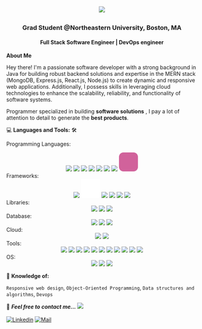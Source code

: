 <h1 align="center">
    <img src="https://readme-typing-svg.herokuapp.com/?lines=Hello,+There!+👋;This+is+Adwait+Changan...;Nice+to+meet+you!&center=true&size=25">
</h1>
<h3 align='center'> Grad Student @Northeastern University, Boston, MA </h3>
<h4 align='center'> Full Stack Software Engineer | DevOps engineer </h4>

**About Me**
<p align='left'>Hey there! I'm a passionate software developer with a strong background in Java for building robust backend solutions and expertise in the MERN stack (MongoDB, Express.js, React.js, Node.js) to create dynamic and responsive web applications. Additionally, I possess skills in leveraging cloud technologies to enhance the scalability, reliability, and functionality of software systems.</p>
Programmer specialized in building <strong>software solutions</strong> , I pay a lot of attention to detail to generate the <strong>best products</strong>. 
<p></p>

💻 **Languages and Tools:** 🛠️<br>

Programming Languages: <br>
<div align="center">
  <a href="#"><img src="https://github.com/onemarc/tech-icons/blob/main/icons/java-dark.svg" width="50"></a>
  <a href="#"><img src="https://github.com/onemarc/tech-icons/blob/main/icons/python-dark.svg" width="50"></a>
  <a href="#"><img src="https://github.com/onemarc/tech-icons/blob/main/icons/c-dark.svg" width="50"></a>
    <a href="#"><img src="https://github.com/onemarc/tech-icons/blob/main/icons/javascript.svg" width="50"></a>
    <a href="#"><img src="https://github.com/onemarc/tech-icons/blob/main/icons/typescript.svg" width="50"></a>
    <a href="#"><img src="https://github.com/onemarc/tech-icons/blob/main/icons/html.svg" width="50"></a>
    <a href="#"><img src="https://github.com/onemarc/tech-icons/blob/main/icons/css.svg" width="50"></a>
    <a href="#"><img src="https://github.com/onemarc/tech-icons/blob/main/icons/scss.svg" width="50"></a>
</div>
Frameworks: 
<div align="center">
  <a href="#"><img src="https://github.com/onemarc/tech-icons/blob/main/icons/nodejs-dark.svg" width="50"></a>
  <a href="#"><img src="https://github.com/onemarc/tech-icons/blob/main/icons/expressjs-dark.svg" width="50"></a>
  <a href="#"><img src="https://github.com/onemarc/tech-icons/blob/main/icons/spring-dark.svg" width="50"></a>
    <a href="#"><img src="https://github.com/onemarc/tech-icons/blob/main/icons/tailwindcss-dark.svg" width="50"></a>
    <a href="#"><img src="https://github.com/onemarc/tech-icons/blob/main/icons/bootstrap-dark.svg" width="50"></a>
    <a href="#"><img src="https://github.com/onemarc/tech-icons/blob/main/icons/selenium.svg" width="50"></a>
</div>
Libraries: 
 <div align="center">
  <a href="#"><img src="https://github.com/onemarc/tech-icons/blob/main/icons/react-dark.svg" width="50"></a>
  <a href="#"><img src="https://github.com/onemarc/tech-icons/blob/main/icons/redux-dark.svg" width="50"></a>
  <a href="#"><img src="https://github.com/onemarc/tech-icons/blob/main/icons/materialui-dark.svg" width="50"></a>
</div>
Database: 
<div align="center">
  <a href="#"><img src="https://github.com/onemarc/tech-icons/blob/main/icons/mysql-dark.svg" width="50"></a>
  <a href="#"><img src="https://github.com/onemarc/tech-icons/blob/main/icons/mongodb-dark.svg" width="50"></a>
  <a href="#"><img src="https://github.com/onemarc/tech-icons/blob/main/icons/postgressql-dark.svg" width="50"></a>
</div>
Cloud: 
<div align="center">
  <a href="#"><img src="https://github.com/onemarc/tech-icons/blob/main/icons/aws-dark.svg" width="50"></a>
  <a href="#"><img src="https://github.com/onemarc/tech-icons/blob/main/icons/googlecp-dark.svg" width="50"></a>
</div>
Tools: 
<div align="center">
  <a href="#"><img src="https://github.com/onemarc/tech-icons/blob/main/icons/docker-dark.svg" width="50"></a>
      <a href="#"><img src="https://github.com/onemarc/tech-icons/blob/main/icons/kubernetes-dark.svg" width="50"></a>
      <a href="#"><img src="https://github.com/onemarc/tech-icons/blob/main/icons/terraform-dark.svg" width="50"></a>
  <a href="#"><img src="https://github.com/onemarc/tech-icons/blob/main/icons/postman.svg" width="50"></a>
  <a href="#"><img src="https://github.com/onemarc/tech-icons/blob/main/icons/tableau-dark.svg" width="50"></a>
      <a href="#"><img src="https://github.com/onemarc/tech-icons/blob/main/icons/powerbi-dark.svg" width="50"></a>
  <a href="#"><img src="https://github.com/onemarc/tech-icons/blob/main/icons/git.svg" width="50"></a>
      <a href="#"><img src="https://github.com/onemarc/tech-icons/blob/main/icons/github-dark.svg" width="50"></a>
  <a href="#"><img src="https://github.com/onemarc/tech-icons/blob/main/icons/apachemaven-dark.svg" width="50"></a>
      <a href="#"><img src="https://github.com/onemarc/tech-icons/blob/main/icons/jenkins-dark.svg" width="50"></a>
  <a href="#"><img src="https://github.com/onemarc/tech-icons/blob/main/icons/jira-dark.svg" width="50"></a>
</div>
OS: 
<div align="center">
  <a href="#"><img src="https://github.com/onemarc/tech-icons/blob/main/icons/windows-dark.svg" width="50"></a>
  <a href="#"><img src="https://github.com/onemarc/tech-icons/blob/main/icons/linux-dark.svg" width="50"></a>
  <a href="#"><img src="https://github.com/onemarc/tech-icons/blob/main/icons/macos-dark.svg" width="50"></a>
</div>

🧐 **Knowledge of:**<br>

`Responsive web design`, `Object-Oriented Programming`, `Data structures and algorithms`, `Devops` 

📝 ***Feel free to contact me...*** <img src="https://media.giphy.com/media/WUlplcMpOCEmTGBtBW/giphy.gif" width="30">
<br>
<br>
[![Linkedin](https://img.shields.io/badge/LinkedIn-Adwait%20Changan-blue?logo=Linkedin&logoColor=blue&labelColor=black)](https://www.linkedin.com/in/adwaitchangan/)
[![Mail](https://img.shields.io/badge/changan.a@northeastern.edu-blue?logo=Gmail&logoColor=blue&labelColor=black)](mailto:changan.a@northeastern.edu)
<br>
